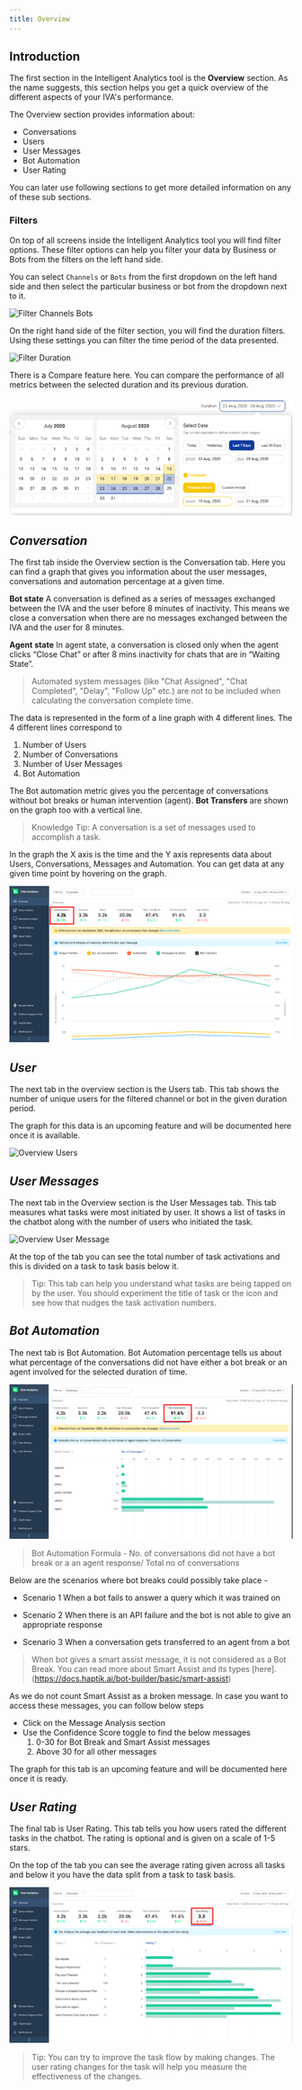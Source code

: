 ```yaml
---
title: Overview
---
```


## Introduction

The first section in the Intelligent Analytics tool is the **Overview** section. As the name suggests, this section helps you get a quick overview of the different aspects of your IVA's performance. 

The Overview section provides information about:

* Conversations
* Users
* User Messages
* Bot Automation
* User Rating

You can later use following sections to get more detailed information on any of these sub sections.

### Filters

On top of all screens inside the Intelligent Analytics tool you will find filter options. These filter options can help you filter your data by Business or Bots from the filters on the left hand side. 

You can select `Channels` or `Bots` from the first dropdown on the left hand side and then select the particular business or bot from the dropdown next to it.

![Filter Channels Bots](assets/basic-filter-channels-bots.png)

On the right hand side of the filter section, you will find the duration filters. Using these settings you can filter the time period of the data presented. 

![Filter Duration](assets/basic-filter-duration.png)

There is a Compare feature here. You can compare the performance of all metrics between the selected duration and its previous duration.

![Filter Duration2](assets/durationcompare.png)

## ***Conversation***
The first tab inside the Overview section is the Conversation tab. Here you can find a graph that gives you information about the user messages, conversations and automation percentage at a given time.

**Bot state**
A conversation is defined as a series of messages exchanged between the IVA and the user before 8 minutes of inactivity. This means we close a conversation when there are no messages exchanged between the IVA and the user for 8 minutes. 

**Agent state**
In agent state, a conversation is closed only when the agent clicks “Close Chat” or after 8 mins inactivity for chats that are in “Waiting State”.

> Automated system messages (like "Chat Assigned", "Chat Completed", "Delay", "Follow Up" etc.) are not to be included when calculating the conversation complete time.

The data is represented in the form of a line graph with 4 different lines. The 4 different lines correspond to 
1) Number of Users
2) Number of Conversations
3) Number of User Messages
4) Bot Automation

The Bot automation metric gives you the percentage of conversations without bot breaks or human intervention (agent). **Bot Transfers** are shown on the graph too with a vertical line.

> Knowledge Tip: A conversation is a set of messages used to accomplish a task.

In the graph the X axis is the time and the Y axis represents data about Users, Conversations, Messages and Automation. You can get data at any given time point by hovering on the graph.

![Overview Conversations](assets/conversation.png)

## ***User***
The next tab in the overview section is the Users tab. This tab shows the number of unique users for the filtered channel or bot in the given duration period.

The graph for this data is an upcoming feature and will be documented here once it is available.

![Overview Users](assets/basic-overview-users.png)

## ***User Messages***
The next tab in the Overview section is the User Messages tab. This tab measures what tasks were most initiated by user. It shows a list of tasks in the chatbot along with the number of users who initiated the task.

![Overview User Message](assets/basic-overview-user-messages.png)

At the top of the tab you can see the total number of task activations and this is divided on a task to task basis below it.

> Tip: This tab can help you understand what tasks are being tapped on by the user. You should experiment the title of task or the icon and see how that nudges the task activation numbers.

## ***Bot Automation***
The next tab is Bot Automation. Bot Automation percentage tells us about what percentage of the conversations did not have either a bot break or an agent involved for the selected duration of time.

![Automation](assets/botautomation.png)

> Bot Automation Formula - No. of conversations did not have a bot break or a an agent response/ Total no of conversations

Below are the scenarios where bot breaks could possibly take place -

- Scenario 1
When a bot fails to answer a query which it was trained on

- Scenario 2
When there is an API failure and the bot is not able to give an appropriate response

- Scenario 3
When a conversation gets transferred to an agent from a bot

> When bot gives a smart assist message, it is not considered as a Bot Break. You can read more about Smart Assist and its types [here].(https://docs.haptik.ai/bot-builder/basic/smart-assist)

As we do not count Smart Assist as a broken message. In case you want to access these messages, you can follow below steps

- Click on the Message Analysis section
- Use the Confidence Score toggle to find the below messages
  1. 0-30 for Bot Break and Smart Assist messages
  2. Above 30 for all other messages

The graph for this tab is an upcoming feature and will be documented here once it is ready.

## ***User Rating***
The final tab is User Rating. This tab tells you how users rated the different tasks in the chatbot. The rating is optional and is given on a scale of 1-5 stars.

On the top of the tab you can see the average rating given across all tasks and below it you have the data split from a task to task basis.

![Overview User Rating](assets/rating.png)

> Tip: You can try to improve the task flow by making changes. The user rating changes for the task will help you measure the effectiveness of the changes.
